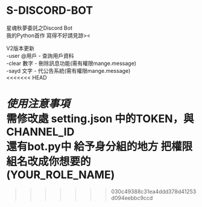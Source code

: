 # S-DISCORD-BOT

星魂秋夢委託之Discord Bot  
我的Python首作 寫得不好請見諒><  

V2版本更新  
-user @用戶 - 查詢用戶資料  
-clear 數字 - 刪除訊息功能(需有權限mange.message)  
-sayd 文字 - 代公告系統(需有權限mange.message)  
<<<<<<< HEAD

*使用注意事項*  
需修改處 setting.json 中的TOKEN，與CHANNEL_ID  
還有bot.py中 給予身分組的地方 把權限組名改成你想要的(YOUR_ROLE_NAME)  
=======
>>>>>>> 030c49388c31ea4ddd378d41253d094eebbc9ccd
